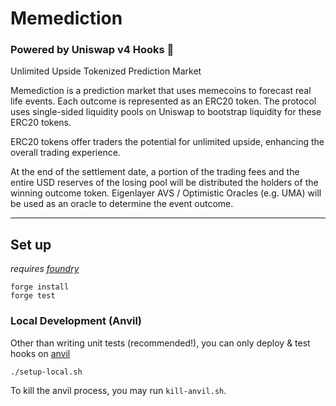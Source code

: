 # Memediction
### **Powered by Uniswap v4 Hooks 🦄**
Unlimited Upside Tokenized
Prediction Market

Memediction is a prediction market that uses memecoins to forecast real life events. Each outcome is represented as an ERC20 token. The protocol uses single-sided liquidity pools on Uniswap to bootstrap liquidity for these ERC20 tokens.

ERC20 tokens offer traders the potential for unlimited upside, enhancing the overall trading experience.

At the end of the settlement date, a portion of the trading fees and the entire USD reserves of the losing pool will be distributed the holders of the winning outcome token. Eigenlayer AVS / Optimistic Oracles (e.g. UMA) will be used as an oracle to determine the event outcome.

---

## Set up

*requires [foundry](https://book.getfoundry.sh)*

```
forge install
forge test
```

### Local Development (Anvil)

Other than writing unit tests (recommended!), you can only deploy & test hooks on [anvil](https://book.getfoundry.sh/anvil/)

```bash
./setup-local.sh
```

To kill the anvil process, you may run `kill-anvil.sh`.